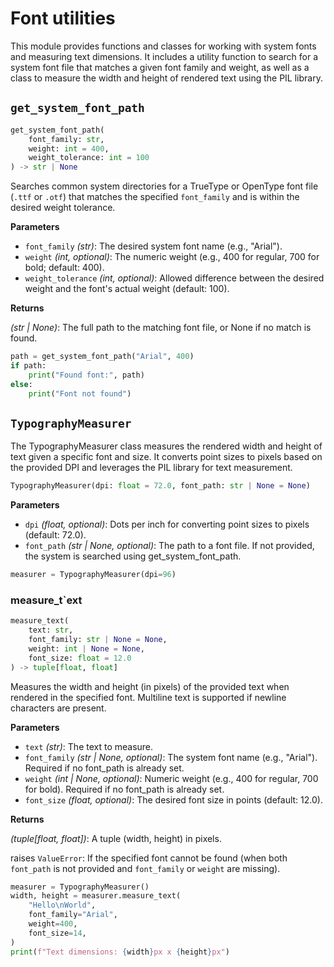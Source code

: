 # Font utilities

This module provides functions and classes for working with system fonts and measuring text dimensions. It includes a utility function to search for a system font file that matches a given font family and weight, as well as a class to measure the width and height of rendered text using the PIL library.


## <span class="func"></span>`get_system_font_path`

```py
get_system_font_path(
    font_family: str,
    weight: int = 400,
    weight_tolerance: int = 100
) -> str | None
```

Searches common system directories for a TrueType or OpenType font file (`.ttf` or `.otf`) that matches the specified `font_family` and is within the desired weight tolerance.

<span class="param">**Parameters**</span>

- `font_family` *(str)*: The desired system font name (e.g., "Arial").
- `weight` *(int, optional)*: The numeric weight (e.g., 400 for regular, 700 for bold; default: 400).
- `weight_tolerance` *(int, optional)*: Allowed difference between the desired weight and the font's actual weight (default: 100).

<span class="returns">**Returns**</span>

*(str | None)*: The full path to the matching font file, or None if no match is found.

```py
path = get_system_font_path("Arial", 400)
if path:
    print("Found font:", path)
else:
    print("Font not found")
```

## <span class="class"></span>`TypographyMeasurer`

The TypographyMeasurer class measures the rendered width and height of text given a specific font and size. It converts point sizes to pixels based on the provided DPI and leverages the PIL library for text measurement.

```py
TypographyMeasurer(dpi: float = 72.0, font_path: str | None = None)
```

<span class="param">**Parameters**</span>

- `dpi` *(float, optional)*: Dots per inch for converting point sizes to pixels (default: 72.0).
- `font_path` *(str | None, optional)*: The path to a font file. If not provided, the system is searched using get_system_font_path.

```py
measurer = TypographyMeasurer(dpi=96)
```

### <span class="meth"></span>measure_t`ext

```py
measure_text(
    text: str,
    font_family: str | None = None,
    weight: int | None = None,
    font_size: float = 12.0
) -> tuple[float, float]
```

Measures the width and height (in pixels) of the provided text when rendered in the specified font. Multiline text is supported if newline characters are present.

<span class="param">**Parameters**</span>

- `text` *(str)*: The text to measure.
- `font_family` *(str | None, optional)*: The system font name (e.g., "Arial"). Required if no font_path is already set.
- `weight` *(int | None, optional)*: Numeric weight (e.g., 400 for regular, 700 for bold). Required if no font_path is already set.
- `font_size` *(float, optional)*: The desired font size in points (default: 12.0).

<span class="returns">**Returns**</span>

*(tuple[float, float])*: A tuple (width, height) in pixels.

raises `ValueError`: If the specified font cannot be found (when both `font_path` is not provided and `font_family` or `weight` are missing).

```py
measurer = TypographyMeasurer()
width, height = measurer.measure_text(
    "Hello\nWorld",
    font_family="Arial",
    weight=400,
    font_size=14,
)
print(f"Text dimensions: {width}px x {height}px")
```